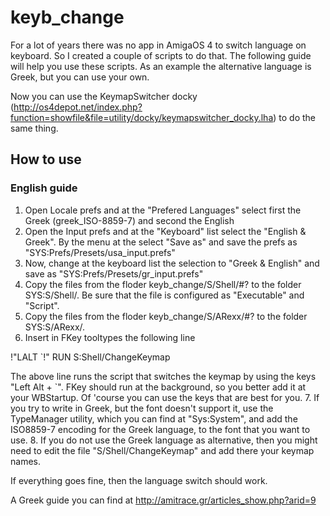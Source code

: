 # keyb_change

For a lot of years there was no app in AmigaOS 4 to switch language on keyboard. So I created a couple of scripts to do that. The following guide will help you use these scripts. As an example the alternative language is Greek, but you can use your own.

Now you can use the KeymapSwitcher docky (http://os4depot.net/index.php?function=showfile&file=utility/docky/keymapswitcher_docky.lha) to do the same thing.

## How to use

### English guide ###
1. Open Locale prefs and at the "Prefered Languages" select first the Greek (greek_ISO-8859-7) and second the English
2. Open the Input prefs and at the "Keyboard" list select the "English & Greek". By the menu at the select "Save as" and save the prefs as "SYS:Prefs/Presets/usa_input.prefs"
3. Now, change at the keyboard list the selection to "Greek & English" and save as "SYS:Prefs/Presets/gr_input.prefs"
4. Copy the files from the floder keyb_change/S/Shell/#? to the folder SYS:S/Shell/. Be sure that the file is configured as "Executable" and "Script".
5. Copy the files from the floder keyb_change/S/ARexx/#? to the folder SYS:S/ARexx/.
6. Insert in FKey  tooltypes the following line

!"LALT `!" RUN S:Shell/ChangeKeymap 

The above line runs the script that switches the keymap by using the keys "Left Alt + `". FKey should run at the background, so you better add it at your WBStartup. Of 'course you can use the keys that are best for you.
7. If you try to write in Greek, but the font doesn't support it, use the TypeManager utility, which you can find at "Sys:System", and add the ISO8859-7 encoding for the Greek language, to the font that you want to use.
8.  If you do not use the Greek language as alternative, then you might need to edit the file "S/Shell/ChangeKeymap" and add there your keymap names.

If everything goes fine, then the language switch should work.

A Greek guide you can find at http://amitrace.gr/articles_show.php?arid=9